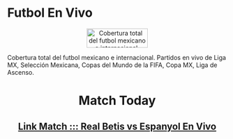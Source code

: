 # Futbol En Vivo

<center><img src="https://www.futbolenvivo.co/wp-content/uploads/2015/09/Futbolenvivo-portada.jpg" alt="Cobertura total del futbol mexicano e internacional. Partidos en vivo de Liga MX, Selección Mexicana, Copas del Mundo de la FIFA, Copa MX, Liga de Ascenso." width="140" height="44" "></center>


Cobertura total del futbol mexicano e internacional. Partidos en vivo de Liga MX, Selección Mexicana, Copas del Mundo de la FIFA, Copa MX, Liga de Ascenso.

<center>
  
  <h1>Match Today</h1>


  <h2> <a href="/futbol-en-vivo/Real-Betis-vs-Espanyol-En-Vivo.html">Link Match ::: Real Betis vs Espanyol En Vivo</a></h2>
  
  
  </center>

